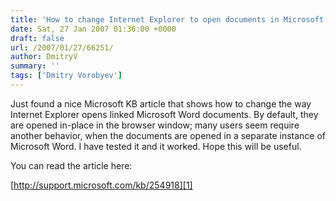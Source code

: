 ```yaml
---
title: 'How to change Internet Explorer to open documents in Microsoft Word'
date: Sat, 27 Jan 2007 01:36:00 +0000
draft: false
url: /2007/01/27/66251/
author: DmitryV
summary: ''
tags: ['Dmitry Vorobyev']
---
```


Just found a nice Microsoft KB article that shows how to change the way Internet Explorer opens linked Microsoft Word documents. By default, they are opened in-place in the browser window; many users seem require another behavior, when the documents are opened in a separate instance of Microsoft Word. I have tested it and it worked. Hope this will be useful.

You can read the article here:

[http://support.microsoft.com/kb/254918][1]




[1]: https://docs.aspose.com/display/diagramjava



